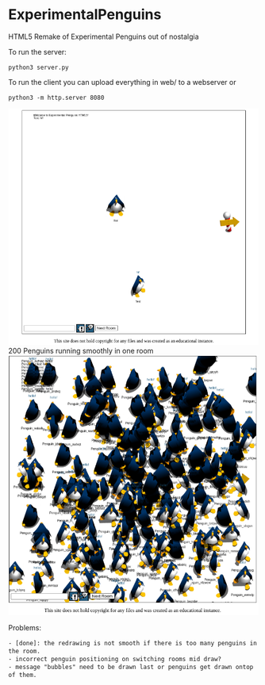 # ExperimentalPenguins
HTML5 Remake of Experimental Penguins out of nostalgia 

To run the server:
```
python3 server.py
```

To run the client you can upload everything in web/ to a webserver or
```
python3 -m http.server 8080
```

![Image of Experimental Penguins running](/epeng_screenshot.png)
200 Penguins running smoothly in one room
![Image of Experimental Penguins running](/epeng_screenshot_2.png)

Problems:
```
- [done]: the redrawing is not smooth if there is too many penguins in the room.
- incorrect penguin positioning on switching rooms mid draw?
- message "bubbles" need to be drawn last or penguins get drawn ontop of them.
```
